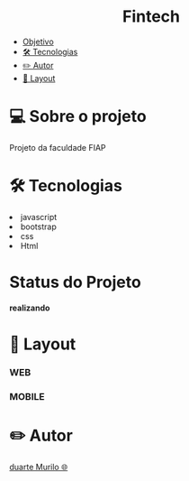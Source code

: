 

<h1 align="center">Fintech</h1>

 <ul >
  <li><a href="#objetivo">Objetivo</a></li>
  <li><a href="#tec"> 🛠  Tecnologias</a></li>
  <li><a href="#autor">✏️ Autor</a></li>
  <li><a href="#web">🎨 Layout</a></li>
 </ul>

<h1>💻 Sobre o projeto</h1>

<p>Projeto da faculdade FIAP</p>

<h1 id = 'tec'>🛠 Tecnologias </h1
  
<ul>
  <li>javascript</li>
  <li>bootstrap</li>
  <li>css</li>
  <li>Html</li>
</ul> 

<h1>Status do Projeto</h1>

<h4>realizando</h4>

<h1 id = 'Web'>🎨 Layout</h1>
<h3>WEB</h3>
<h3>MOBILE</h3>

<h1 id = 'autor'>✏️ Autor</h1>                                                                                                              
<a href="https://github.com/Duartemurilo">duarte Murilo 🌐</a></td>
